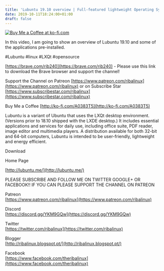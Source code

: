 ```yaml
---
title: 'Lubuntu 19.10 overview | Full-featured lightweight Operating System'
date: 2019-10-11T18:24:00+01:00
draft: false
---
```


  

[![Buy Me a Coffee at ko-fi.com](https://az743702.vo.msecnd.net/cdn/kofi3.png?v=0)](https://ko-fi.com/A0383T5)

  

In this video, I am going to show an overview of Lubuntu 19.10 and some of the applications pre-installed.

#Lubuntu #linux #LXQt #opensource

[https://brave.com/rib240](https://brave.com/rib240) - Please use this link to download the Brave browser and support the channel!

Support the Channel on Patreon [https://www.patreon.com/ribalinux](https://www.patreon.com/ribalinux) or on Subscribe Star [https://www.subscribestar.com/ribalinux](https://www.subscribestar.com/ribalinux)

Buy Me a Coffee [http://ko-fi.com/A0383T5](http://ko-fi.com/A0383T5)

  

Lubuntu is a variant of Ubuntu that uses the LXQt desktop environment. (Versions prior to 18.10 shipped with the LXDE desktop.) It includes essential applications and services for daily use, including office suite, PDF reader, image editor and multimedia players. A distribution available for both 32-bit and 64-bit computers, Lubuntu is intended to be user-friendly, lightweight and energy efficient.

  

Download

  

Home Page 

[http://lubuntu.me/](http://lubuntu.me/)

  

PLEASE SUBSCRIBE AND FOLLOW ME ON TWITTER GOOGLE+ OR FACEBOOK!! IF YOU CAN PLEASE SUPPORT THE CHANNEL ON PATREON

Patreon  
[https://www.patreon.com/ribalinux](https://www.patreon.com/ribalinux)  
  
Discord  
[https://discord.gg/YKM9GQw](https://discord.gg/YKM9GQw)  
  
Twitter  
[https://twitter.com/ribalinux](https://twitter.com/ribalinux)  
  
Blogger  
[http://ribalinux.blogspot.pt/](http://ribalinux.blogspot.pt/)  
  
Facebook  
[https://www.facebook.com/theribalinux](https://www.facebook.com/theribalinux)